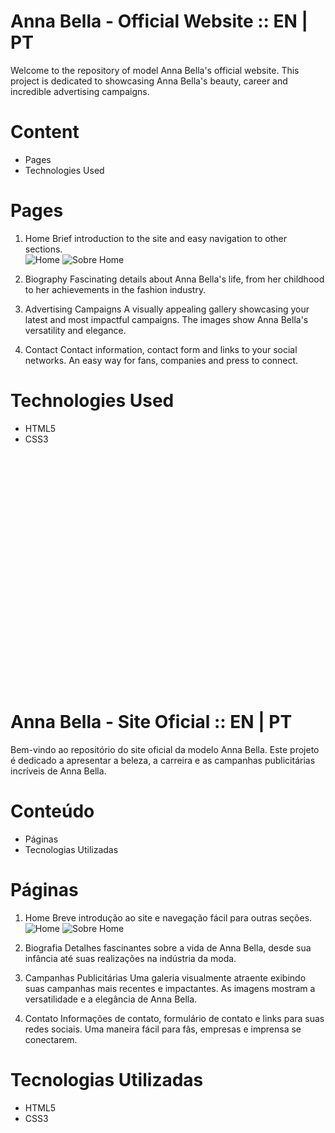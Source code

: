 # Anna Bella - Official Website :: EN | PT
Welcome to the repository of model Anna Bella's official website. This project is dedicated to showcasing Anna Bella's beauty, career and incredible advertising campaigns.
<br>
# Content
* Pages
* Technologies Used

# Pages
1. Home
Brief introduction to the site and easy navigation to other sections.<br>
![Home](https://github.com/Vitorialuz229/ProjetoAnna-Bella/assets/110250731/e88d8d5b-b7ee-440e-abbc-805c6edc4670)
![Sobre Home](https://github.com/Vitorialuz229/ProjetoAnna-Bella/assets/110250731/f44e1680-454d-485c-9d2b-8537e533ad2e)


2. Biography
Fascinating details about Anna Bella's life, from her childhood to her achievements in the fashion industry.<br>
3. Advertising Campaigns
A visually appealing gallery showcasing your latest and most impactful campaigns. The images show Anna Bella's versatility and elegance.<br>
4. Contact
Contact information, contact form and links to your social networks. An easy way for fans, companies and press to connect.<br>




# Technologies Used
* HTML5
* CSS3
<br>
<br>
<br>
<br>
<br>
<br>
<br>
<br>
<br>
<br>
<br>
<br>
<br>
<br>
<br>
<br>
<br>
<br>
<br>
<br>
<br>
<br>




# Anna Bella - Site Oficial :: EN | PT
Bem-vindo ao repositório do site oficial da modelo Anna Bella. Este projeto é dedicado a apresentar a beleza, a carreira e as campanhas publicitárias incríveis de Anna Bella.
<br> 
# Conteúdo
* Páginas
* Tecnologias Utilizadas

# Páginas
1. Home
Breve introdução ao site e navegação fácil para outras seções.
![Home](https://github.com/Vitorialuz229/ProjetoAnna-Bella/assets/110250731/e88d8d5b-b7ee-440e-abbc-805c6edc4670)
![Sobre Home](https://github.com/Vitorialuz229/ProjetoAnna-Bella/assets/110250731/f44e1680-454d-485c-9d2b-8537e533ad2e)

3. Biografia
Detalhes fascinantes sobre a vida de Anna Bella, desde sua infância até suas realizações na indústria da moda.<br>
4. Campanhas Publicitárias
Uma galeria visualmente atraente exibindo suas campanhas mais recentes e impactantes. As imagens mostram a versatilidade e a elegância de Anna Bella.<br>
5. Contato
Informações de contato, formulário de contato e links para suas redes sociais. Uma maneira fácil para fãs, empresas e imprensa se conectarem.<br>

# Tecnologias Utilizadas
* HTML5
* CSS3
